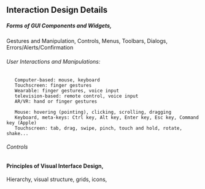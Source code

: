 ## Interaction Design Details

##### Forms of GUI Components and Widgets,
Gestures and Manipulation, Controls, Menus, Toolbars, Dialogs, Errors/Alerts/Confirmation

###### User Interactions and Manipulations:
       Computer-based: mouse, keyboard
       Touchscreen: finger gestures
       Wearable: finger gestures, voice input
       television-based: remote control, voice input
       AR/VR: hand or finger gestures

       Mouse: hovering (pointing), clicking, scrolling, dragging
       Keyboard, meta-keys: Ctrl key, Alt key, Enter key, Esc key, Command key (Apple)
       Touchscreen: tab, drag, swipe, pinch, touch and hold, rotate, shake...

###### Controls





#### Principles of Visual Interface Design,
Hierarchy, visual structure, grids, icons,
